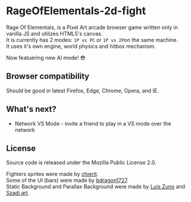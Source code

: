 # RageOfElementals-2d-fight
Rage Of Elementals, is a Pixel Art arcade browser game written only in vanilla JS and utilizes HTML5's canvas.  
It is currently has 2 modes: `1P vs PC` or `1P vs 2P`on the same machine.  
It uses it's own engine, world physics and hitbox mechanism.  
  
Now featuering new AI mode! :sunglasses:  


## Browser compatibility

Should be good in latest Firefox, Edge, Chrome, Opera, and IE.

## What's next?
 - Network VS Mode - invite a friend to play in a VS mode over the network

## License

Source code is released under the Mozilla Public License 2.0.  
  

Fighters sprites were made by [chierit](https://chierit.itch.io/).  
Some of the UI (bars) were made by [bdragon1727](https://bdragon1727.itch.io/).  
Static Background and Parallax Background were made by [Luis Zuno](https://ansimuz.itch.io/) and [Szadi art](https://szadiart.itch.io/).  

